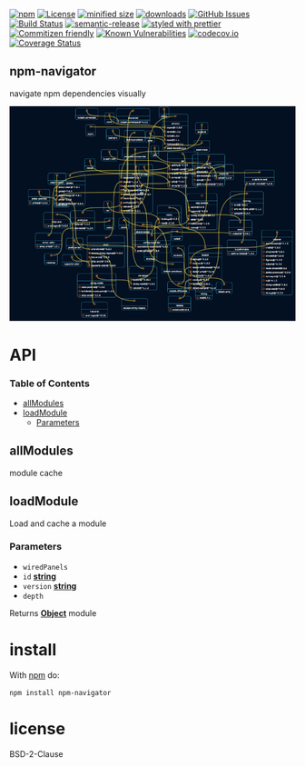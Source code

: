 [![npm](https://img.shields.io/npm/v/npm-navigator.svg)](https://www.npmjs.com/package/npm-navigator)
[![License](https://img.shields.io/badge/License-BSD%203--Clause-blue.svg)](https://opensource.org/licenses/BSD-3-Clause)
[![minified size](https://badgen.net/bundlephobia/min/npm-navigator)](https://bundlephobia.com/result?p=npm-navigator)
[![downloads](http://img.shields.io/npm/dm/npm-navigator.svg?style=flat-square)](https://npmjs.org/package/npm-navigator)
[![GitHub Issues](https://img.shields.io/github/issues/arlac77/npm-navigator.svg?style=flat-square)](https://github.com/arlac77/npm-navigator/issues)
[![Build Status](https://travis-ci.com/arlac77/npm-navigator.svg?branch=master)](https://travis-ci.com/arlac77/npm-navigator)
[![semantic-release](https://img.shields.io/badge/%20%20%F0%9F%93%A6%F0%9F%9A%80-semantic--release-e10079.svg)](https://github.com/arlac77/npm-navigator)
[![styled with prettier](https://img.shields.io/badge/styled_with-prettier-ff69b4.svg)](https://github.com/prettier/prettier)
[![Commitizen friendly](https://img.shields.io/badge/commitizen-friendly-brightgreen.svg)](http://commitizen.github.io/cz-cli/)
[![Known Vulnerabilities](https://snyk.io/test/github/arlac77/npm-navigator/badge.svg)](https://snyk.io/test/github/arlac77/npm-navigator)
[![codecov.io](http://codecov.io/github/arlac77/npm-navigator/coverage.svg?branch=master)](http://codecov.io/github/arlac77/npm-navigator?branch=master)
[![Coverage Status](https://coveralls.io/repos/arlac77/npm-navigator/badge.svg)](https://coveralls.io/r/arlac77/npm-navigator)

## npm-navigator

navigate npm dependencies visually

![Screen](doc/screen.png)

# API

<!-- Generated by documentation.js. Update this documentation by updating the source code. -->

### Table of Contents

-   [allModules](#allmodules)
-   [loadModule](#loadmodule)
    -   [Parameters](#parameters)

## allModules

module cache

## loadModule

Load and cache a module

### Parameters

-   `wiredPanels`  
-   `id` **[string](https://developer.mozilla.org/docs/Web/JavaScript/Reference/Global_Objects/String)** 
-   `version` **[string](https://developer.mozilla.org/docs/Web/JavaScript/Reference/Global_Objects/String)** 
-   `depth`  

Returns **[Object](https://developer.mozilla.org/docs/Web/JavaScript/Reference/Global_Objects/Object)** module

# install

With [npm](http://npmjs.org) do:

```shell
npm install npm-navigator
```

# license

BSD-2-Clause
